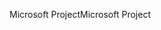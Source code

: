 <span data-ttu-id="94ba8-101">Microsoft Project</span><span class="sxs-lookup"><span data-stu-id="94ba8-101">Microsoft Project</span></span>